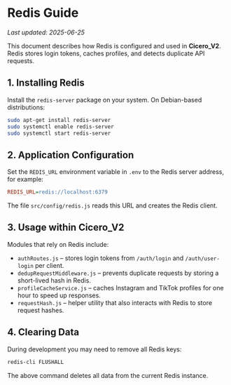 # Redis Guide
*Last updated: 2025-06-25*

This document describes how Redis is configured and used in **Cicero_V2**. Redis stores login tokens, caches profiles, and detects duplicate API requests.

## 1. Installing Redis

Install the `redis-server` package on your system. On Debian-based distributions:

```bash
sudo apt-get install redis-server
sudo systemctl enable redis-server
sudo systemctl start redis-server
```

## 2. Application Configuration

Set the `REDIS_URL` environment variable in `.env` to the Redis server address, for example:

```ini
REDIS_URL=redis://localhost:6379
```

The file `src/config/redis.js` reads this URL and creates the Redis client.

## 3. Usage within Cicero_V2

Modules that rely on Redis include:

- `authRoutes.js` – stores login tokens from `/auth/login` and `/auth/user-login` per client.
- `dedupRequestMiddleware.js` – prevents duplicate requests by storing a short-lived hash in Redis.
- `profileCacheService.js` – caches Instagram and TikTok profiles for one hour to speed up responses.
- `requestHash.js` – helper utility that also interacts with Redis to store request hashes.

## 4. Clearing Data

During development you may need to remove all Redis keys:

```bash
redis-cli FLUSHALL
```

The above command deletes all data from the current Redis instance.
